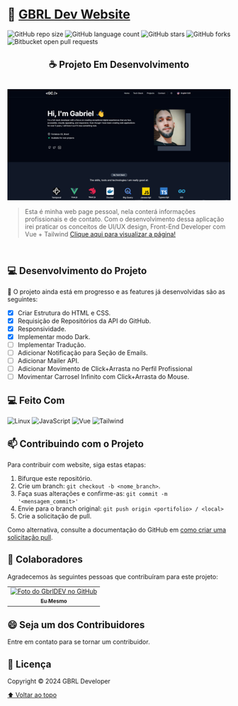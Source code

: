 # 🚀 [GBRL Dev Website](https://gbrldev.com)

![GitHub repo size](https://img.shields.io/github/repo-size/GabrielCSTR/portifolio?style=for-the-badge)
![GitHub language count](https://img.shields.io/github/languages/count/GabrielCSTR/portifolio?style=for-the-badge)
![GitHub stars](https://img.shields.io/github/stars/GabrielCSTR/portifolio?style=for-the-badge)
![GitHub forks](https://img.shields.io/github/forks/GabrielCSTR/portifolio?style=for-the-badge)
![Bitbucket open pull requests](https://img.shields.io/github/issues-pr/GabrielCSTR/portifolio?style=for-the-badge)

<h2 align="center">☕ Projeto Em Desenvolvimento</h2>

<br />

<img src="landing-page-prototype.png" alt="Página Inicial da Aplicação Web" />

> Esta é minha web page pessoal, nela conterá informações profissionais e de contato. Com o desenvolvimento dessa aplicação irei praticar os conceitos de UI/UX design, Front-End Developer com Vue + Tailwind [Clique aqui para visualizar a página!](https://gbrldev.com)

<br />

## 💻 Desenvolvimento do Projeto

🚧 O projeto ainda está em progresso e as features já desenvolvidas são as seguintes:

- [x] Criar Estrutura do HTML e CSS.
- [x] Requisição de Repositórios da API do GitHub.
- [x] Responsividade.
- [x] Implementar modo Dark.
- [ ] Implementar Tradução.
- [ ] Adicionar Notificação para Seção de Emails.
- [ ] Adicionar Mailer API.
- [ ] Adicionar Movimento de Click+Arrasta no Perfil Profissional
- [ ] Movimentar Carrosel Infinito com Click+Arrasta do Mouse.

## 💻 Feito Com

![Linux](https://img.shields.io/badge/Linux-E34F26?style=for-the-badge&logo=linux&logoColor=black)
![JavaScript](https://img.shields.io/badge/JavaScript-F7DF1E?style=for-the-badge&logo=javascript&logoColor=black)
![Vue](https://img.shields.io/badge/Vue.js-35495E?style=for-the-badge&logo=vue.js&logoColor=4FC08D)
![Tailwind](https://img.shields.io/badge/Tailwind_CSS-38B2AC?style=for-the-badge&logo=tailwind-css&logoColor=white)

## 📫 Contribuindo com o Projeto
Para contribuir com website, siga estas etapas:

1. Bifurque este repositório.
2. Crie um branch: `git checkout -b <nome_branch>`.
3. Faça suas alterações e confirme-as: `git commit -m '<mensagem_commit>'`
4. Envie para o branch original: `git push origin <portifolio> / <local>`
5. Crie a solicitação de pull.

Como alternativa, consulte a documentação do GitHub em [como criar uma solicitação pull](https://help.github.com/en/github/collaborating-with-issues-and-pull-requests/creating-a-pull-request).

## 🤝 Colaboradores

Agradecemos às seguintes pessoas que contribuíram para este projeto:

<table>
  <tr>
    <td align="center">
      <a href="https://github.com/GabrielCSTR">
        <img src="https://avatars.githubusercontent.com/u/23707052?v=4" width="100px;" alt="Foto do GbrlDEV no GitHub"/><br>
        <sub>
          <b>Eu Mesmo</b>
        </sub>
      </a>
    </td>
  </tr>
</table>

## 😄 Seja um dos Contribuidores<br>

Entre em contato para se tornar um contribuidor.


## 📝 Licença

Copyright © 2024 GBRL Developer

[⬆ Voltar ao topo](#portifolio)<br>
